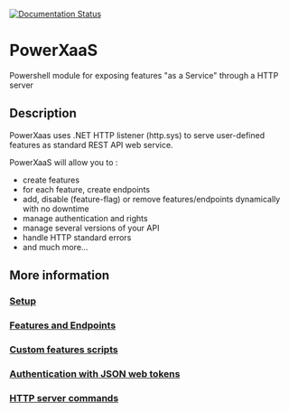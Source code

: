
[![Documentation Status](https://readthedocs.org/projects/powerxaas/badge/?version=latest)](http://powerxaas.readthedocs.io/en/latest/?badge=latest)

# PowerXaaS
Powershell module for exposing features "as a Service" through a HTTP server

## Description

PowerXaas uses .NET HTTP listener (http.sys) to serve user-defined features as standard REST API web service. 

PowerXaaS will allow you to :
  - create features
  - for each feature, create endpoints
  - add, disable (feature-flag) or remove features/endpoints dynamically with no downtime
  - manage authentication and rights
  - manage several versions of your API
  - handle HTTP standard errors
  - and much more...

## More information

### [Setup](https://github.com/otabut/PowerXaaS/blob/master/docs/setup.md)
### [Features and Endpoints](https://github.com/otabut/PowerXaaS/blob/master/docs/features-and-endpoints.md)
### [Custom features scripts](https://github.com/otabut/PowerXaaS/blob/master/docs/custom-features-scripts.md)
### [Authentication with JSON web tokens](https://github.com/otabut/PowerXaaS/blob/master/docs/json-web-tockens.md)
### [HTTP server commands](https://github.com/otabut/PowerXaaS/blob/master/docs/http-server-commands.md)


